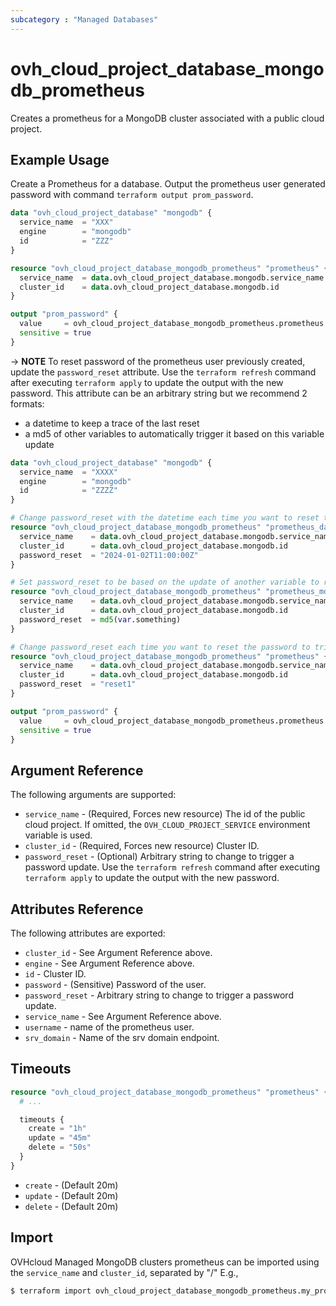 ```yaml
---
subcategory : "Managed Databases"
---
```


# ovh_cloud_project_database_mongodb_prometheus

Creates a prometheus for a MongoDB cluster associated with a public cloud project.

## Example Usage

Create a Prometheus for a database. Output the prometheus user generated password with command `terraform output prom_password`.

```terraform
data "ovh_cloud_project_database" "mongodb" {
  service_name  = "XXX"
  engine        = "mongodb"
  id            = "ZZZ"
}

resource "ovh_cloud_project_database_mongodb_prometheus" "prometheus" {
  service_name  = data.ovh_cloud_project_database.mongodb.service_name
  cluster_id    = data.ovh_cloud_project_database.mongodb.id
}

output "prom_password" {
  value     = ovh_cloud_project_database_mongodb_prometheus.prometheus.password
  sensitive = true
}
```

-> **NOTE** To reset password of the prometheus user previously created, update the `password_reset` attribute. Use the `terraform refresh` command after executing `terraform apply` to update the output with the new password. This attribute can be an arbitrary string but we recommend 2 formats:
- a datetime to keep a trace of the last reset
- a md5 of other variables to automatically trigger it based on this variable update

```terraform
data "ovh_cloud_project_database" "mongodb" {
  service_name  = "XXXX"
  engine        = "mongodb"
  id            = "ZZZZ"
}

# Change password_reset with the datetime each time you want to reset the password to trigger an update
resource "ovh_cloud_project_database_mongodb_prometheus" "prometheus_datetime" {
  service_name    = data.ovh_cloud_project_database.mongodb.service_name
  cluster_id      = data.ovh_cloud_project_database.mongodb.id
  password_reset  = "2024-01-02T11:00:00Z"
}

# Set password_reset to be based on the update of another variable to reset the password
resource "ovh_cloud_project_database_mongodb_prometheus" "prometheus_md5" {
  service_name    = data.ovh_cloud_project_database.mongodb.service_name
  cluster_id      = data.ovh_cloud_project_database.mongodb.id
  password_reset  = md5(var.something)
}

# Change password_reset each time you want to reset the password to trigger an update
resource "ovh_cloud_project_database_mongodb_prometheus" "prometheus" {
  service_name    = data.ovh_cloud_project_database.mongodb.service_name
  cluster_id      = data.ovh_cloud_project_database.mongodb.id
  password_reset  = "reset1"
}

output "prom_password" {
  value     = ovh_cloud_project_database_mongodb_prometheus.prometheus.password
  sensitive = true
}
```

## Argument Reference

The following arguments are supported:

* `service_name` - (Required, Forces new resource) The id of the public cloud project. If omitted, the `OVH_CLOUD_PROJECT_SERVICE` environment variable is used.
* `cluster_id` - (Required, Forces new resource) Cluster ID.
* `password_reset` - (Optional) Arbitrary string to change to trigger a password update. Use the `terraform refresh` command after executing `terraform apply` to update the output with the new password.

## Attributes Reference

The following attributes are exported:

* `cluster_id` - See Argument Reference above.
* `engine` - See Argument Reference above.
* `id` - Cluster ID.
* `password` - (Sensitive) Password of the user.
* `password_reset` - Arbitrary string to change to trigger a password update.
* `service_name` - See Argument Reference above.
* `username` - name of the prometheus user.
* `srv_domain` - Name of the srv domain endpoint.

## Timeouts

```terraform
resource "ovh_cloud_project_database_mongodb_prometheus" "prometheus" {
  # ...

  timeouts {
    create = "1h"
    update = "45m"
    delete = "50s"
  }
}
```
* `create` - (Default 20m)
* `update` - (Default 20m)
* `delete` - (Default 20m)

## Import

OVHcloud Managed MongoDB clusters prometheus can be imported using the `service_name` and `cluster_id`, separated by "/" E.g.,

```bash
$ terraform import ovh_cloud_project_database_mongodb_prometheus.my_prometheus service_name/engine/cluster_id
```
